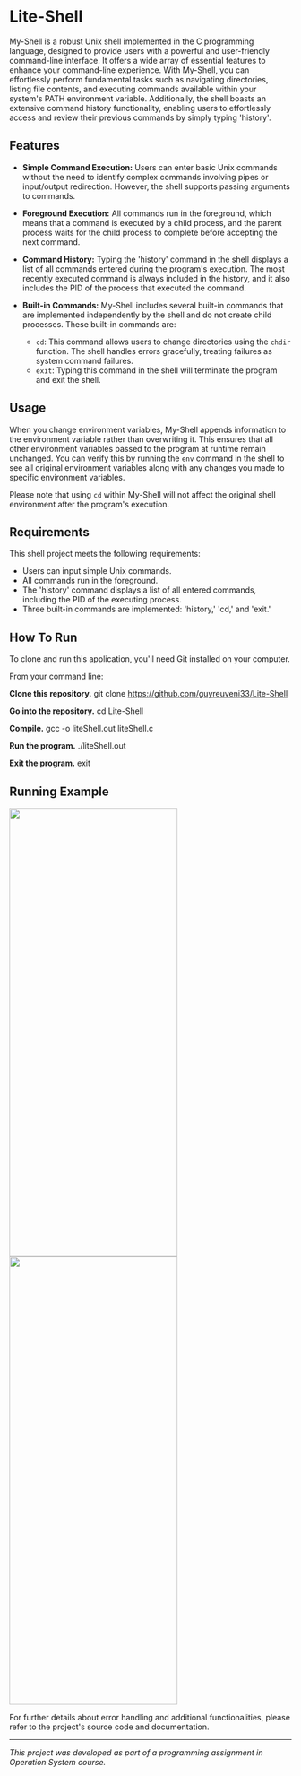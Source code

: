 # Lite-Shell

My-Shell is a robust Unix shell implemented in the C programming language, designed to provide users with a powerful and user-friendly command-line interface. It offers a wide array of essential features to enhance your command-line experience. With My-Shell, you can effortlessly perform fundamental tasks such as navigating directories, listing file contents, and executing commands available within your system's PATH environment variable. Additionally, the shell boasts an extensive command history functionality, enabling users to effortlessly access and review their previous commands by simply typing 'history'.

## Features

- **Simple Command Execution:** Users can enter basic Unix commands without the need to identify complex commands involving pipes or input/output redirection. However, the shell supports passing arguments to commands.

- **Foreground Execution:** All commands run in the foreground, which means that a command is executed by a child process, and the parent process waits for the child process to complete before accepting the next command.

- **Command History:** Typing the 'history' command in the shell displays a list of all commands entered during the program's execution. The most recently executed command is always included in the history, and it also includes the PID of the process that executed the command.

- **Built-in Commands:** My-Shell includes several built-in commands that are implemented independently by the shell and do not create child processes. These built-in commands are:
  - `cd`: This command allows users to change directories using the `chdir` function. The shell handles errors gracefully, treating failures as system command failures.
  - `exit`: Typing this command in the shell will terminate the program and exit the shell.

## Usage

When you change environment variables, My-Shell appends information to the environment variable rather than overwriting it. This ensures that all other environment variables passed to the program at runtime remain unchanged. You can verify this by running the `env` command in the shell to see all original environment variables along with any changes you made to specific environment variables.

Please note that using `cd` within My-Shell will not affect the original shell environment after the program's execution.

## Requirements

This shell project meets the following requirements:

- Users can input simple Unix commands.
- All commands run in the foreground.
- The 'history' command displays a list of all entered commands, including the PID of the executing process.
- Three built-in commands are implemented: 'history,' 'cd,' and 'exit.'

## How To Run
To clone and run this application, you'll need Git installed on your computer.

From your command line:

**Clone this repository.**
git clone https://github.com/guyreuveni33/Lite-Shell

**Go into the repository.**
cd Lite-Shell

**Compile.**
gcc -o liteShell.out liteShell.c

**Run the program.**
./liteShell.out

**Exit the program.**
exit

## Running Example

<img src="https://i.postimg.cc/0yRfWk2x/image.png" width="300" height="800">

<img src="https://i.postimg.cc/0yRfWk2x/image.png" width="300" height="800">

For further details about error handling and additional functionalities, please refer to the project's source code and documentation.

---

*This project was developed as part of a programming assignment in Operation System course.*
